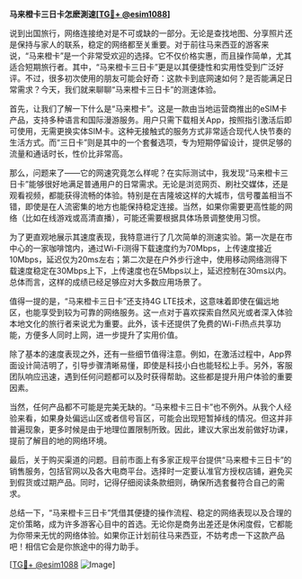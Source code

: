 **马来橙卡三日卡怎麽測速[[TG💪+ @esim1088](https://t.me/s/esim1088)]**

说到出国旅行，网络连接绝对是不可或缺的一部分。无论是查找地图、分享照片还是保持与家人的联系，稳定的网络都至关重要。对于前往马来西亚的游客来说，“马来橙卡”是一个非常受欢迎的选择。它不仅价格实惠，而且操作简单，尤其适合短期旅行者。其中，“马来橙卡三日卡”更是以其便捷性和实用性受到广泛好评。不过，很多初次使用的朋友可能会好奇：这款卡到底网速如何？是否能满足日常需求？今天，我们就来聊聊“马来橙卡三日卡”的测速体验。

首先，让我们了解一下什么是“马来橙卡”。这是一款由当地运营商推出的eSIM卡产品，支持多种语言和国际漫游服务。用户只需下载相关App，按照指引激活后即可使用，无需更换实体SIM卡。这种无接触式的服务方式非常适合现代人快节奏的生活方式。而“三日卡”则是其中的一个套餐选项，专为短期停留设计，提供足够的流量和通话时长，性价比非常高。

那么，问题来了——它的网速究竟怎么样呢？在实际测试中，我发现“马来橙卡三日卡”能够很好地满足普通用户的日常需求。无论是浏览网页、刷社交媒体，还是观看视频，都能获得流畅的体验。特别是在吉隆坡这样的大城市，信号覆盖相当不错，即使是在人流密集的地方也能保持稳定连接。当然，如果你需要更高性能的网络（比如在线游戏或高清直播），可能还需要根据具体场景调整使用习惯。

为了更直观地展示其速度表现，我特意进行了几次简单的测速实验。第一次是在市中心的一家咖啡馆内，通过Wi-Fi测得下载速度约为70Mbps，上传速度接近10Mbps，延迟仅为20ms左右；第二次是在户外步行途中，使用移动网络测得下载速度稳定在30Mbps上下，上传速度也在5Mbps以上，延迟控制在30ms以内。总体而言，这样的成绩已经足够应对大多数应用场景了。

值得一提的是，“马来橙卡三日卡”还支持4G LTE技术，这意味着即使在偏远地区，也能享受到较为可靠的网络服务。这一点对于喜欢探索自然风光或者深入体验本地文化的旅行者来说尤为重要。此外，该卡还提供了免费的Wi-Fi热点共享功能，方便多人同时上网，进一步提升了实用价值。

除了基本的速度表现之外，还有一些细节值得注意。例如，在激活过程中，App界面设计简洁明了，引导步骤清晰易懂，即使是科技小白也能轻松上手。另外，客服团队响应迅速，遇到任何问题都可以及时获得帮助。这些都是提升用户体验的重要因素。

当然，任何产品都不可能是完美无缺的。“马来橙卡三日卡”也不例外。从我个人经验来看，如果身处偏远山区或者信号盲区，可能会出现短暂掉线的情况。但这并非普遍现象，更多时候是由于地理位置限制所致。因此，建议大家出发前做好功课，提前了解目的地的网络环境。

最后，关于购买渠道的问题。目前市面上有多家正规平台提供“马来橙卡三日卡”的销售服务，包括官网以及各大电商平台。选择时一定要认准官方授权店铺，避免买到假货或过期产品。同时，记得仔细阅读条款细则，确保所选套餐符合自己的需求。

总结一下，“马来橙卡三日卡”凭借其便捷的操作流程、稳定的网络表现以及合理的定价策略，成为许多游客心目中的首选。无论你是商务出差还是休闲度假，它都能为你带来无忧的网络体验。如果你正计划前往马来西亚，不妨考虑一下这款产品吧！相信它会是你旅途中的得力助手。

[[TG💪+ @esim1088](https://t.me/s/esim1088) ![Image](https://i.postimg.cc/4NQfJmqS/Snipaste-2025-05-13-00-14-12.png)]